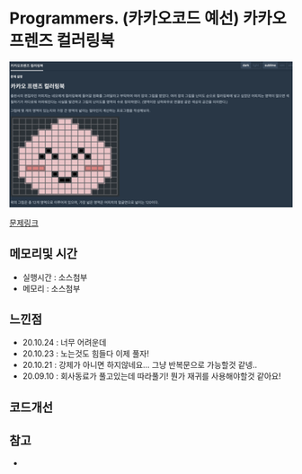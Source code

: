 # Programmers. (카카오코드 예선) 카카오프렌즈 컬러링북

![문제이미지](https://github.com/pointehd/Algorithm/blob/master/img/200910.png?raw=true)

[문제링크](https://programmers.co.kr/learn/courses/30/lessons/1829)

## 메모리및 시간
* 실행시간 : 소스첨부 
* 메모리 : 소스첨부 


## 느낀점
* 20.10.24 : 너무 어려운데 
* 20.10.23 : 노는것도 힘들다 이제 풀자! 
* 20.10.21 : 강제가 아니면 하지않네요... 그냥 반복문으로 가능할것 같넹.. 
* 20.09.10 : 회사동료가 풀고있는데 따라풀기! 뭔가 재귀를 사용해야할것 같아요!   

## 코드개선 


## 참고
* 


